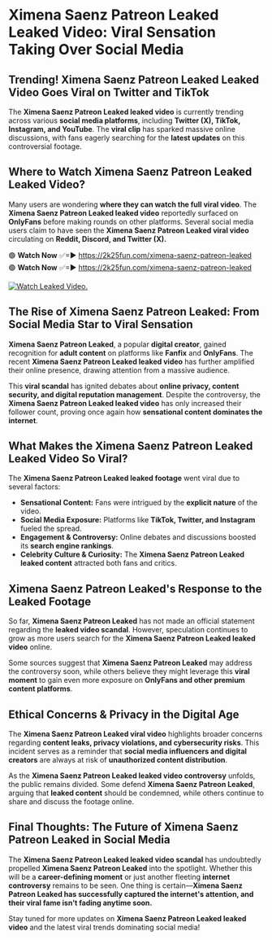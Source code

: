 # Ximena Saenz Patreon Leaked Leaked Video: Viral Sensation Taking Over Social Media

## **Trending! Ximena Saenz Patreon Leaked Leaked Video Goes Viral on Twitter and TikTok**
The **Ximena Saenz Patreon Leaked leaked video** is currently trending across various **social media platforms**, including **Twitter (X), TikTok, Instagram, and YouTube**. The **viral clip** has sparked massive online discussions, with fans eagerly searching for the **latest updates** on this controversial footage.

## **Where to Watch Ximena Saenz Patreon Leaked Leaked Video?**
Many users are wondering **where they can watch the full viral video**. The **Ximena Saenz Patreon Leaked leaked video** reportedly surfaced on **OnlyFans** before making rounds on other platforms. Several social media users claim to have seen the **Ximena Saenz Patreon Leaked viral video** circulating on **Reddit, Discord, and Twitter (X).**

🟢 **Watch Now** ✅=► https://2k25fun.com/ximena-saenz-patreon-leaked  
🟢 **Watch Now** ✅=► https://2k25fun.com/ximena-saenz-patreon-leaked  

[![Watch Leaked Video.](https://miro.medium.com/v2/resize:fit:828/format:webp/1*cilzJN44JGOrTw9NJCrNHA.gif "Watch Leaked Video")](https://2k25fun.com/ximena-saenz-patreon-leaked)

## **The Rise of Ximena Saenz Patreon Leaked: From Social Media Star to Viral Sensation**
**Ximena Saenz Patreon Leaked**, a popular **digital creator**, gained recognition for **adult content** on platforms like **Fanfix** and **OnlyFans**. The recent **Ximena Saenz Patreon Leaked leaked video** has further amplified their online presence, drawing attention from a massive audience.

This **viral scandal** has ignited debates about **online privacy, content security, and digital reputation management**. Despite the controversy, the **Ximena Saenz Patreon Leaked leaked video** has only increased their follower count, proving once again how **sensational content dominates the internet**.

## **What Makes the Ximena Saenz Patreon Leaked Leaked Video So Viral?**
The **Ximena Saenz Patreon Leaked leaked footage** went viral due to several factors:
- **Sensational Content:** Fans were intrigued by the **explicit nature** of the video.
- **Social Media Exposure:** Platforms like **TikTok, Twitter, and Instagram** fueled the spread.
- **Engagement & Controversy:** Online debates and discussions boosted its **search engine rankings**.
- **Celebrity Culture & Curiosity:** The **Ximena Saenz Patreon Leaked leaked content** attracted both fans and critics.

## **Ximena Saenz Patreon Leaked's Response to the Leaked Footage**
So far, **Ximena Saenz Patreon Leaked** has not made an official statement regarding the **leaked video scandal**. However, speculation continues to grow as more users search for the **Ximena Saenz Patreon Leaked leaked video** online.

Some sources suggest that **Ximena Saenz Patreon Leaked** may address the controversy soon, while others believe they might leverage this **viral moment** to gain even more exposure on **OnlyFans and other premium content platforms**.

## **Ethical Concerns & Privacy in the Digital Age**
The **Ximena Saenz Patreon Leaked viral video** highlights broader concerns regarding **content leaks, privacy violations, and cybersecurity risks**. This incident serves as a reminder that **social media influencers and digital creators** are always at risk of **unauthorized content distribution**.

As the **Ximena Saenz Patreon Leaked leaked video controversy** unfolds, the public remains divided. Some defend **Ximena Saenz Patreon Leaked**, arguing that **leaked content** should be condemned, while others continue to share and discuss the footage online.

## **Final Thoughts: The Future of Ximena Saenz Patreon Leaked in Social Media**
The **Ximena Saenz Patreon Leaked leaked video scandal** has undoubtedly propelled **Ximena Saenz Patreon Leaked** into the spotlight. Whether this will be a **career-defining moment** or just another fleeting **internet controversy** remains to be seen. One thing is certain—**Ximena Saenz Patreon Leaked has successfully captured the internet's attention, and their viral fame isn't fading anytime soon.**

Stay tuned for more updates on **Ximena Saenz Patreon Leaked leaked video** and the latest viral trends dominating social media!
